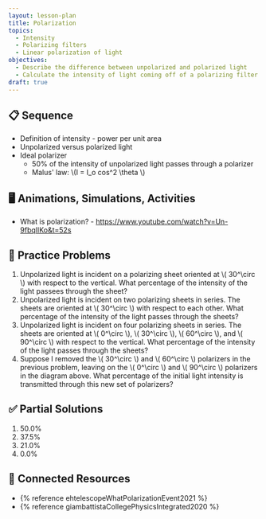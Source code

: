 ```yaml
---
layout: lesson-plan
title: Polarization
topics:
  - Intensity
  - Polarizing filters
  - Linear polarization of light
objectives:
  - Describe the difference between unpolarized and polarized light
  - Calculate the intensity of light coming off of a polarizing filter
draft: true
---
```


## 📋 Sequence

* Definition of intensity - power per unit area
* Unpolarized versus polarized light
* Ideal polarizer
  * 50% of the intensity of unpolarized light passes through a polarizer
  * Malus' law: \\(I = I_o cos^2 \\theta \\)

## 🖥️ Animations, Simulations, Activities

* What is polarization? - <https://www.youtube.com/watch?v=Un-9fbqlIKo&t=52s>

## 📝 Practice Problems

1. Unpolarized light is incident on a polarizing sheet oriented at \\( 30^\\circ \\) with respect to the vertical. What percentage of the intensity of the light passees through the sheet?
2. Unpolarized light is incident on two polarizing sheets in series. The sheets are oriented at \\( 30^\\circ \\) with respect to each other. What percentage of the intensity of the light passes through the sheets?
3. Unpolarized light is incident on four polarizing sheets in series. The sheets are oriented at \\( 0^\\circ \\), \\( 30^\\circ \\), \\( 60^\\circ \\), and \\( 90^\\circ \\) with respect to the vertical. What percentage of the intensity of the light passes through the sheets?
4. Suppose I removed the \\( 30^\\circ \\) and \\( 60^\\circ \\) polarizers in the previous problem, leaving on the \\( 0^\\circ \\) and \\( 90^\\circ \\) polarizers in the diagram above. What percentage of the initial light intensity is transmitted through this new set of polarizers?

## ✅ Partial Solutions

1. 50.0%
2. 37.5%
3. 21.0%
4. 0.0%

## 📘 Connected Resources

* {% reference ehtelescopeWhatPolarizationEvent2021 %}
* {% reference giambattistaCollegePhysicsIntegrated2020 %}

